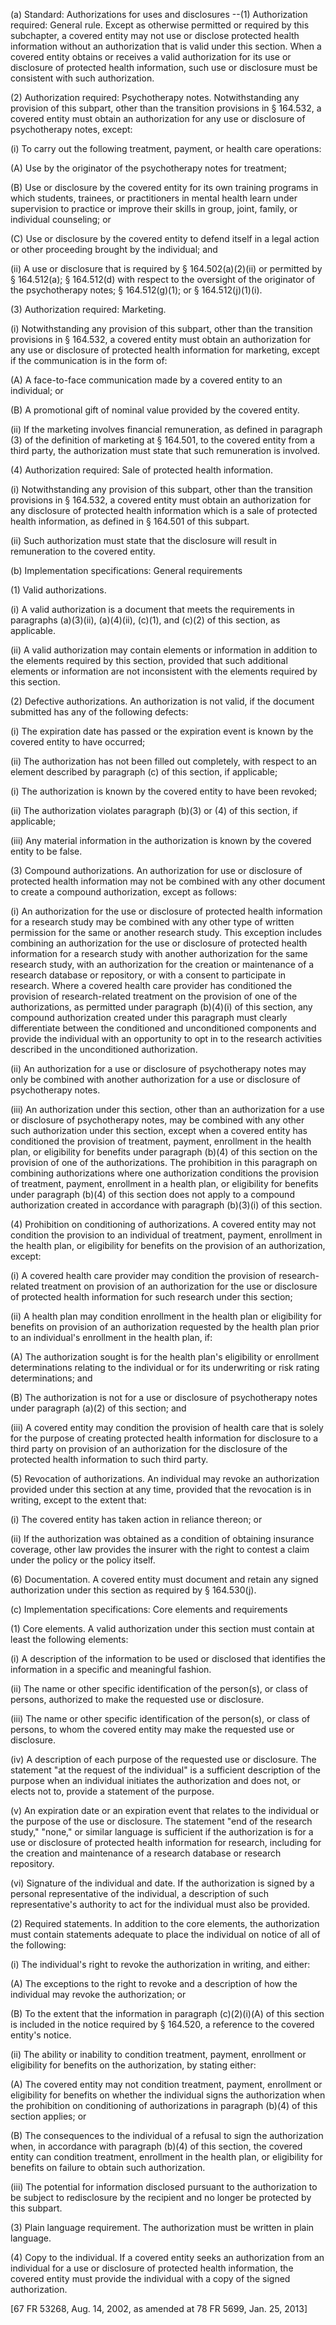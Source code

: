 (a) Standard: Authorizations for uses and disclosures --(1) Authorization required: General rule. Except as otherwise permitted or required by this subchapter, a covered entity may not use or disclose protected health information without an authorization that is valid under this section. When a covered entity obtains or receives a valid authorization for its use or disclosure of protected health information, such use or disclosure must be consistent with such authorization.

(2) Authorization required: Psychotherapy notes. Notwithstanding any provision of this subpart, other than the transition provisions in § 164.532, a covered entity must obtain an authorization for any use or disclosure of psychotherapy notes, except:

(i) To carry out the following treatment, payment, or health care operations:

(A) Use by the originator of the psychotherapy notes for treatment;

(B) Use or disclosure by the covered entity for its own training programs in which students, trainees, or practitioners in mental health learn under supervision to practice or improve their skills in group, joint, family, or individual counseling; or

&#40;C) Use or disclosure by the covered entity to defend itself in a legal action or other proceeding brought by the individual; and

(ii) A use or disclosure that is required by § 164.502(a)(2)(ii) or permitted by § 164.512(a); § 164.512(d) with respect to the oversight of the originator of the psychotherapy notes; § 164.512(g)(1); or § 164.512(j)(1)(i).

(3) Authorization required: Marketing.

(i) Notwithstanding any provision of this subpart, other than the transition provisions in § 164.532, a covered entity must obtain an authorization for any use or disclosure of protected health information for marketing, except if the communication is in the form of:

(A) A face-to-face communication made by a covered entity to an individual; or

(B) A promotional gift of nominal value provided by the covered entity.

(ii) If the marketing involves financial remuneration, as defined in paragraph (3) of the definition of marketing at § 164.501, to the covered entity from a third party, the authorization must state that such remuneration is involved.

(4) Authorization required: Sale of protected health information.

(i) Notwithstanding any provision of this subpart, other than the transition provisions in § 164.532, a covered entity must obtain an authorization for any disclosure of protected health information which is a sale of protected health information, as defined in § 164.501 of this subpart. 

(ii) Such authorization must state that the disclosure will result in remuneration to the covered entity.

(b) Implementation specifications:
General requirements

(1) Valid authorizations.
 
(i) A valid authorization is a document that meets the requirements in paragraphs (a)(3)(ii), (a)(4)(ii), &#40;c)(1), and &#40;c)(2) of this section, as applicable.

(ii) A valid authorization may contain elements or information in addition to the elements required by this section, provided that such additional elements or information are not inconsistent with the elements required by this section.

(2) Defective authorizations. An authorization is not valid, if the document submitted has any of the following defects:

(i) The expiration date has passed or the expiration event is known by the covered entity to have occurred;

(ii) The authorization has not been filled out completely, with respect to an element described by paragraph &#40;c) of this section, if applicable;

(i) The authorization is known by the covered entity to have been revoked;

(ii) The authorization violates paragraph (b)(3) or (4) of this section, if applicable;

(iii) Any material information in the authorization is known by the covered entity to be false.

(3) Compound authorizations. An authorization for use or disclosure of protected health information may not be combined with any other document to create a compound authorization, except as follows:

(i) An authorization for the use or disclosure of protected health information for a research study may be combined with any other type of written permission for the same or another research study. This exception includes combining an authorization for the use or disclosure of protected health information for a research study with another authorization for the same research study, with an authorization for the creation or maintenance of a research database or repository, or with a consent to participate in research. Where a covered health care provider has conditioned the provision of research-related treatment on the provision of one of the authorizations, as permitted under paragraph (b)(4)(i) of this section, any compound authorization created under this paragraph must clearly differentiate between the conditioned and unconditioned components and provide the individual with an opportunity to opt in to the research activities described in the unconditioned authorization.

(ii) An authorization for a use or disclosure of psychotherapy notes may only be combined with another authorization for a use or disclosure of psychotherapy notes.

(iii) An authorization under this section, other than an authorization for a use or disclosure of psychotherapy notes, may be combined with any other such authorization under this section, except when a covered entity has conditioned the provision of treatment, payment, enrollment in the health plan, or eligibility for benefits under paragraph (b)(4) of this section on the provision of one of the authorizations. The prohibition in this paragraph on combining authorizations where one authorization conditions the provision of treatment, payment, enrollment in a health plan, or eligibility for benefits under paragraph (b)(4) of this section does not apply to a compound authorization created in accordance with paragraph (b)(3)(i) of this section.
 
(4) Prohibition on conditioning of authorizations. A covered entity may not condition the provision to an individual of treatment, payment, enrollment in the health plan, or eligibility for benefits on the provision of an authorization, except:

(i) A covered health care provider may condition the provision of research-related treatment on provision of an authorization for the use or disclosure of protected health information for such research under this section;

(ii) A health plan may condition enrollment in the health plan or eligibility for benefits on provision of an authorization requested by the health plan prior to an individual's enrollment in the health plan, if:

(A) The authorization sought is for the health plan's eligibility or enrollment determinations relating to the individual or for its underwriting or risk rating determinations; and

(B) The authorization is not for a use or disclosure of psychotherapy notes under paragraph (a)(2) of this section; and

(iii) A covered entity may condition the provision of health care that is solely for the purpose of creating protected health information for disclosure to a third party on provision of an authorization for the disclosure of the protected health information to such third party.

(5) Revocation of authorizations. An individual may revoke an authorization provided under this section at any time, provided that the revocation is in writing, except to the extent that:

(i) The covered entity has taken action in reliance thereon; or
 
(ii) If the authorization was obtained as a condition of obtaining insurance coverage, other law provides the insurer with the right to contest a claim under the policy or the policy itself.

(6) Documentation. A covered entity must document and retain any signed authorization under this section as required by § 164.530(j).

&#40;c) Implementation specifications: Core elements and requirements

(1) Core elements. A valid authorization under this section must contain at least the following elements:

(i) A description of the information to be used or disclosed that identifies the information in a specific and meaningful fashion.

(ii) The name or other specific identification of the person(s), or class of persons, authorized to make the requested use or disclosure.

(iii) The name or other specific identification of the person(s), or class of persons, to whom the covered entity may make the requested use or disclosure.

(iv) A description of each purpose of the requested use or disclosure. The statement "at the request of the individual" is a sufficient description of the purpose when an individual initiates the authorization and does not, or elects not to, provide a statement of the purpose.

(v) An expiration date or an expiration event that relates to the individual or the purpose of the use or disclosure. The statement "end of the research study," "none," or similar language is sufficient if the authorization is for a use or disclosure of protected health information for research, including for the creation and maintenance of a research database or research repository.

(vi) Signature of the individual and date. If the authorization is signed by a personal representative of the individual, a description of such representative's authority to act for the individual must also be provided.

(2) Required statements. In addition to the core elements, the authorization must contain statements adequate to place the individual on notice of all of the following:

(i) The individual's right to revoke the authorization in writing, and either:

(A) The exceptions to the right to revoke and a description of how the individual may revoke the authorization; or

(B) To the extent that the information in paragraph &#40;c)(2)(i)(A) of this section is included in the notice required by § 164.520, a reference to the covered entity's notice.

(ii) The ability or inability to condition treatment, payment, enrollment or eligibility for benefits on the authorization, by stating either:

(A) The covered entity may not condition treatment, payment, enrollment or eligibility for benefits on whether the individual signs the authorization when the prohibition on conditioning of authorizations in paragraph (b)(4) of this section applies; or

(B) The consequences to the individual of a refusal to sign the authorization when, in accordance with paragraph (b)(4) of this section, the covered entity can condition treatment, enrollment in the health plan, or eligibility for benefits on failure to obtain such authorization.

(iii) The potential for information disclosed pursuant to the authorization to be subject to redisclosure by the recipient and no longer be protected by this subpart.

(3) Plain language requirement. The authorization must be written in plain language.

(4) Copy to the individual. If a covered entity seeks an authorization from an individual for a use or disclosure of protected health information, the covered entity must provide the individual with a copy of the signed authorization.

[67 FR 53268, Aug. 14, 2002, as amended at 78 FR 5699, Jan. 25, 2013]
